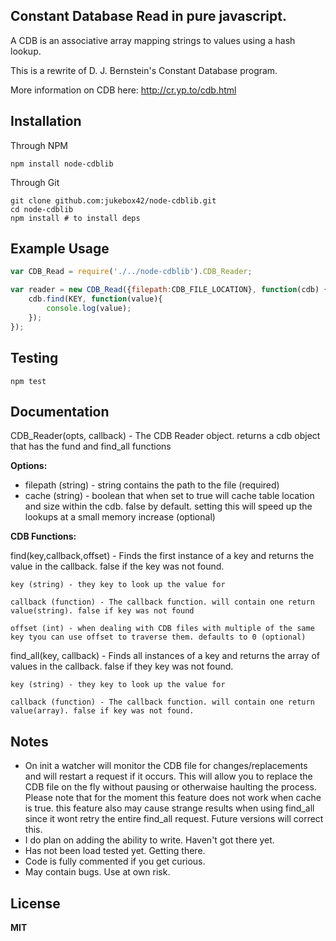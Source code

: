 ## Constant Database Read in pure javascript. 

A CDB is an associative array mapping strings to values using a hash lookup.

This is a rewrite of D. J. Bernstein's Constant Database program.

More information on CDB here: http://cr.yp.to/cdb.html

## Installation

Through NPM

	npm install node-cdblib

Through Git

	git clone github.com:jukebox42/node-cdblib.git
	cd node-cdblib
	npm install # to install deps

## Example Usage
```javascript
var CDB_Read = require('./../node-cdblib').CDB_Reader;

var reader = new CDB_Read({filepath:CDB_FILE_LOCATION}, function(cdb) {
	cdb.find(KEY, function(value){
		console.log(value);
	});
});
```
## Testing

	npm test

## Documentation
CDB_Reader(opts, callback) - The CDB Reader object. returns a cdb object that has the fund and find_all functions

**Options:**
- filepath (string) - string contains the path to the file (required)
- cache (string) - boolean that when set to true will cache table location and size within the cdb. false by default. setting this will speed up the lookups at a small memory increase (optional)

**CDB Functions:**

find(key,callback,offset) - Finds the first instance of a key and returns the value in the callback. false if the key was not found.

	key (string) - they key to look up the value for
	
	callback (function) - The callback function. will contain one return value(string). false if key was not found
	
	offset (int) - when dealing with CDB files with multiple of the same key tyou can use offset to traverse them. defaults to 0 (optional)

find_all(key, callback) - Finds all instances of a key and returns the array of values in the callback. false if they key was not found.
	
	key (string) - they key to look up the value for
	
	callback (function) - The callback function. will contain one return value(array). false if key was not found.

## Notes
- On init a watcher will monitor the CDB file for changes/replacements and will restart a request if it occurs. This will allow you to replace the CDB file on the fly without pausing or otherwaise haulting the process. Please note that for the moment this feature does not work when cache is true. this feature also may cause strange results when using find_all since it wont retry the entire find_all request. Future versions will correct this.
- I do plan on adding the ability to write. Haven't got there yet.
- Has not been load tested yet. Getting there.
- Code is fully commented if you get curious.
- May contain bugs. Use at own risk.

## License

**MIT**

